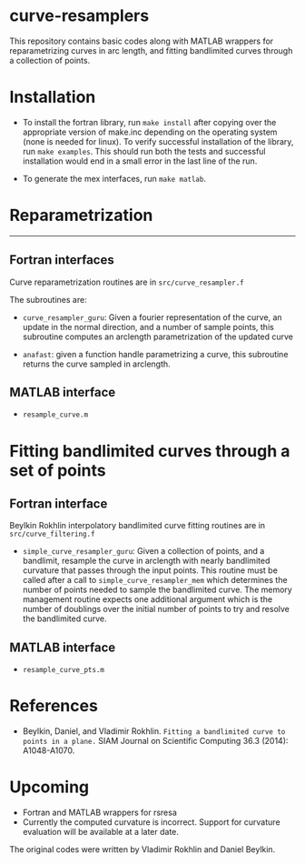 curve-resamplers
===================

This repository contains basic codes along with MATLAB wrappers for 
reparametrizing curves in arc length, and fitting bandlimited curves through a 
collection of points. 

Installation
===================
* To install the fortran library, run `make install` after copying
  over the appropriate version of make.inc depending on the operating
  system (none is needed for linux). To verify successful installation
  of the library, run `make examples`. This should run both the tests
  and successful installation would end in a small error in the last
  line of the run.

* To generate the mex interfaces, run `make matlab`.



Reparametrization
===================
-------------------

Fortran interfaces
---------------------------------------------------
Curve reparametrization routines are in `src/curve_resampler.f`

The subroutines are:
* `curve_resampler_guru`: Given a fourier representation of the curve, an
  update in the normal direction, and a number of sample points, this
  subroutine computes an arclength parametrization of the updated curve

* `anafast`: given a function handle parametrizing a curve, this
  subroutine returns the curve sampled in arclength.


MATLAB interface
---------------------------------------------------

* `resample_curve.m`

Fitting bandlimited curves through a set of points
=====================================================

Fortran interface
---------------------------------------------------

Beylkin Rokhlin interpolatory bandlimited curve fitting routines are in
`src/curve_filtering.f`

* `simple_curve_resampler_guru`: Given a collection of points, and a
  bandlimit, resample the curve in arclength with nearly bandlimited
  curvature that passes through the input points. This routine 
  must be called after a call to `simple_curve_resampler_mem` which
  determines the number of points needed to sample the bandlimited
  curve. The memory management routine expects one additional 
  argument which is the number of doublings over the initial number
  of points to try and resolve the bandlimited curve.

MATLAB interface
---------------------------------------------------

* `resample_curve_pts.m` 


References
===================

* Beylkin, Daniel, and Vladimir Rokhlin. `Fitting a bandlimited curve to points in a plane.` 
  SIAM Journal on Scientific Computing 36.3 (2014): A1048-A1070.

Upcoming
===================
* Fortran and MATLAB wrappers for rsresa
* Currently the computed curvature is incorrect. Support for curvature
  evaluation will be available at a later date.

The original codes were written by Vladimir Rokhlin and Daniel Beylkin.
